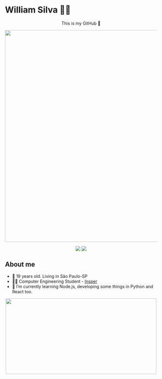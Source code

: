 # William Silva 👨‍💻
<p align="center">
  <p align="center">
    This is my GitHub 🤗
  </p>
  <p align="center">
  <img align="center" src="https://media.giphy.com/media/1C8bHHJturSx2/giphy.gif" width="700" />
  </p>
</p>
<p align="center">
  <a href="https://www.linkedin.com/in/williamars/"><img src="https://img.shields.io/badge/-LinkedIn-blue?style=flat&logo=Linkedin&logoColor=white"></a>
  <a href="https://www.github.com/williamars/"><img src="https://img.shields.io/badge/-Github-black?style=flat&logo=Github&logoColor=white"></a>
</p>

## About me

- 🌆 19 years old. Living in São Paulo-SP
- 👨‍🎓 Computer Engineering Student - [Insper](http://www.insper.edu.br/)
- 🌱 I’m currently learning Node.js, developing some things in Python and React too.

<p align="center">
  <img align="center" src="https://github-readme-stats.vercel.app/api?username=williamars&show_icons=true&theme=onedark" width="500" height="250" />
<p>
